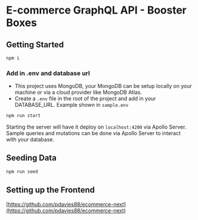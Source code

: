 # E-commerce GraphQL API - Booster Boxes

## Getting Started
```sh
npm i
```

### Add in .env and database url
- This project uses MongoDB, your MongoDB can be setup locally on your machine or via a cloud provider like MongoDB Atlas.
- Create a `.env` file in the root of the project and add in your DATABASE_URL. Example shown in `sample.env`

```sh
npm run start
```

Starting the server will have it deploy on `localhost:4200` via Apollo Server. Sample queries and mutations can be done via Apollo Server to interact with your database.

## Seeding Data
```sh
npm run seed
```

## Setting up the Frontend
[https://github.com/pdavies88/ecommerce-next](https://github.com/pdavies88/ecommerce-next)
